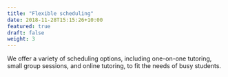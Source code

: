 ```yaml
---
title: "Flexible scheduling"
date: 2018-11-28T15:15:26+10:00
featured: true
draft: false
weight: 3
---
```


We offer a variety of scheduling options, including one-on-one tutoring, small group sessions, and online tutoring, to fit the needs of busy students.



